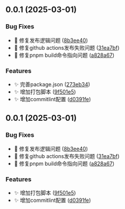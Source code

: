 ## 0.0.1 (2025-03-01)


### Bug Fixes

* :bug: 修复发布逻辑问题 ([8b3ee40](https://github.com/MuyianKing/hooks/commit/8b3ee40820211475ba5add6fc0f83573688f8f50))
* :bug: 修复github actions发布失败问题 ([31ea7bf](https://github.com/MuyianKing/hooks/commit/31ea7bf9f76b62dc7ce41dab1945260f46e4d20d))
* :bug: 修复pnpm build命令指向问题 ([a828a67](https://github.com/MuyianKing/hooks/commit/a828a679191a065ec8b1773a94e3d9baef91f61d))


### Features

* :sparkles: 完善package.json ([273eb34](https://github.com/MuyianKing/hooks/commit/273eb3471b022d58718989b27ec55f4cb1207379))
* :sparkles: 增加打包脚本 ([9f501e5](https://github.com/MuyianKing/hooks/commit/9f501e5a022ed363ed1e45feaceb1aa060b39903))
* :sparkles: 增加commitlint配置 ([d0391fe](https://github.com/MuyianKing/hooks/commit/d0391feced972a0e1abaac3c1a422642a95f5826))



## 0.0.1 (2025-03-01)


### Bug Fixes

* :bug: 修复发布逻辑问题 ([8b3ee40](https://github.com/MuyianKing/hooks/commit/8b3ee40820211475ba5add6fc0f83573688f8f50))
* :bug: 修复github actions发布失败问题 ([31ea7bf](https://github.com/MuyianKing/hooks/commit/31ea7bf9f76b62dc7ce41dab1945260f46e4d20d))
* :bug: 修复pnpm build命令指向问题 ([a828a67](https://github.com/MuyianKing/hooks/commit/a828a679191a065ec8b1773a94e3d9baef91f61d))


### Features

* :sparkles: 增加打包脚本 ([9f501e5](https://github.com/MuyianKing/hooks/commit/9f501e5a022ed363ed1e45feaceb1aa060b39903))
* :sparkles: 增加commitlint配置 ([d0391fe](https://github.com/MuyianKing/hooks/commit/d0391feced972a0e1abaac3c1a422642a95f5826))



